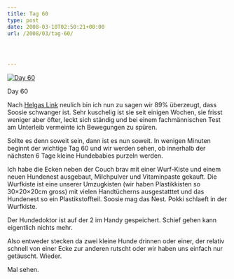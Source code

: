 ```yaml
---
title: Tag 60
type: post
date: 2008-03-10T02:50:21+00:00
url: /2008/03/tag-60/




---
```

<div class="flickr">
  <a href="http://www.flickr.com/photos/schreibblogade/2324678818/" title="Day 60"><img src="//farm3.static.flickr.com/2283/2324678818_9dcac07027.jpg" alt="Day 60" /></a></p>

  <p>
    Day 60
  </p>
</div>

Nach [Helgas Link][1] neulich bin ich nun zu sagen wir 89% überzeugt, dass Soosie schwanger ist. Sehr kuschelig ist sie seit einigen Wochen, sie frisst weniger aber öfter, leckt sich ständig und bei einem fachmännischen Test am Unterleib vermeinte ich Bewegungen zu spüren.

Sollte es denn soweit sein, dann ist es nun soweit. In wenigen Minuten beginnt der wichtige Tag 60 und wir werden sehen, ob innerhalb der nächsten 6 Tage kleine Hundebabies purzeln werden.

Ich habe die Ecken neben der Couch brav mit einer Wurf-Kiste und einem neuen Hundenest ausgebaut, Milchpulver und Vitaminpaste gekauft. Die Wurfkiste ist eine unserer Umzugkisten (wir haben Plastikkisten so 30&#215;20&#215;20cm gross) mit vielen Handtücherns ausgestatttet und das Hundenest so ein Plastikstoffteil. Soosie mag das Nest. Pokki schlaeft in der Wurfkiste.

Der Hundedoktor ist auf der 2 im Handy gespeichert. Schief gehen kann eigentlich nichts mehr.

Also entweder stecken da zwei kleine Hunde drinnen oder einer, der relativ schnell von einer Ecke zur anderen rutscht oder wir haben uns einfach nur getäuscht. Wieder.

Mal sehen.

 [1]: http://www.lilly-und-motte.de/blog/index.php?/categories/60-Traechtigkeit
